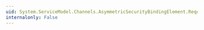 ```yaml
---
uid: System.ServiceModel.Channels.AsymmetricSecurityBindingElement.RequireSignatureConfirmation
internalonly: False
---
```

